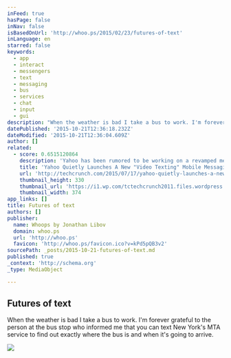 ```yaml
---
inFeed: true
hasPage: false
inNav: false
isBasedOnUrl: 'http://whoo.ps/2015/02/23/futures-of-text'
inLanguage: en
starred: false
keywords:
  - app
  - interact
  - messengers
  - text
  - messaging
  - bus
  - services
  - chat
  - input
  - gui
description: "When the weather is bad I take a bus to work. I'm forever grateful to the person at the bus stop who informed me that you can text New York's MTA service to find out exactly where the bus is and when it's going to arrive."
datePublished: '2015-10-21T12:36:18.232Z'
dateModified: '2015-10-21T12:36:04.609Z'
author: []
related:
  - score: 0.6515120864
    description: 'Yahoo has been rumored to be working on a revamped messenger app for a while now, and it looks like that new app may be taking its first step into the wild. Yahoo has quietly released the next version of its Yahoo Messenger mobile application, which is available under the name " Yahoo Livetext - Video Messenger" in the Hong Kong iTunes App Store.'
    title: 'Yahoo Quietly Launches A New "Video Texting" Mobile Messaging App On iTunes'
    url: 'http://techcrunch.com/2015/07/17/yahoo-quietly-launches-a-new-video-texting-mobile-messaging-app-on-itunes/'
    thumbnail_height: 330
    thumbnail_url: 'https://i1.wp.com/tctechcrunch2011.files.wordpress.com/2015/07/screen-shot-2015-07-17-at-1-51-38-pm.png?fit=440%2C330'
    thumbnail_width: 374
app_links: []
title: Futures of text
authors: []
publisher:
  name: Whoops by Jonathan Libov
  domain: whoo.ps
  url: 'http://whoo.ps'
  favicon: 'http://whoo.ps/favicon.ico?v=kPd5pQB3v2'
sourcePath: _posts/2015-10-21-futures-of-text.md
published: true
_context: 'http://schema.org'
_type: MediaObject

---
```

<article style=""><h1>Futures of text</h1><p>When the weather is bad I take a bus to work. I'm forever grateful to the person at the bus stop who informed me that you can text New York's MTA service to find out exactly where the bus is and when it's going to arrive.</p><img src="https://s3.amazonaws.com/whoops-images/images/futures-of-text/bus-time.gif" /></article>